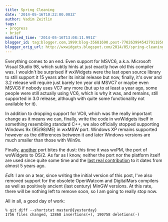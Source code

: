 ```yaml
---
title: Spring Cleaning
date: '2014-05-16T10:22:00.003Z'
author: Vadim Zeitlin
tags:
- progress
- brief
modified_time: '2014-05-16T13:08:11.991Z'
blogger_id: tag:blogger.com,1999:blog-35681690.post-7702639945427911858
blogger_orig_url: http://wxwidgets.blogspot.com/2014/05/spring-cleaning.html
---
```


Everything comes to an end. Even support for MSVC6, a.k.a. Microsoft Visual
Studio 98, which subtly hints at just exactly how old this compiler was. I
wouldn't be surprised if wxWidgets were the last open source library to still
support it 15 years after its initial release but now, finally, it's over and
3.2 release will require just barely ten year old MSVC7 or maybe even MSVC8 if
nobody uses VC7 any more (but up to at least a year ago, some people were still
actually using VC6, which is why it was, and remains, still supported in 3.0
release, although with quite some functionality not available for it).

In addition to dropping support for VC6, which was the really important change
as it means we can, finally, write the code in wxWidgets itself in something
resembling standard C++, we also officially stopped supporting Windows 9x
(95/98/ME) in wxMSW port. Windows XP remains supported however as the
differences between it and later Windows versions are much smaller than those
with Win9x.

Finally, [another] port bites the dust: this time it was wxPM, the port of
wxWidgets to OS/2. As far as I know, neither the port nor the platform itself
are used since quite some time and the [last real contribution] to it dates from
almost 5 years ago.

_Edit:_ I am on a tear, since writing the initial version of this post,
I've also removed support for the obsolete OpenWatcom and DigitalMars compilers
as well as positively ancient (last century) MinGW versions. At this rate, there
will be nothing left to remove soon, so I am going to really stop now.

All in all, a good day of work:

    % git diff --shortstat master@{yesterday}
    1756 files changed, 12868 insertions(+), 190758 deletions(-)

[another]: /blog/2012/01/panta-rhei/
[last real contribution]: https://trac.wxwidgets.org/ticket/10491
